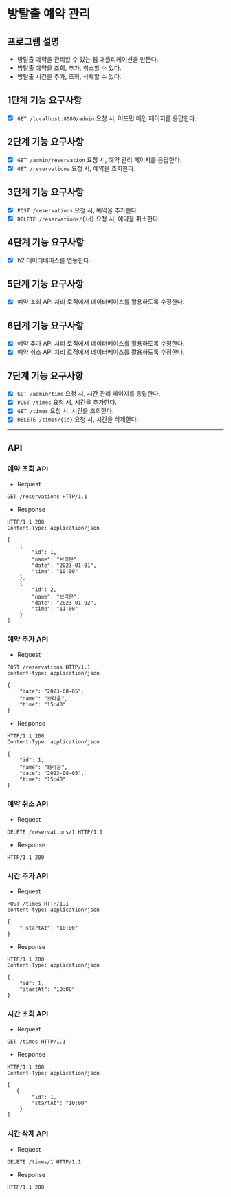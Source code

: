 # 방탈출 예약 관리

## 프로그램 설명

- 방탈출 예약을 관리할 수 있는 웹 애플리케이션을 만든다.
- 방탈출 예약을 조회, 추가, 취소할 수 있다.
- 방탈출 시간을 추가, 조회, 삭제할 수 있다.

## 1단계 기능 요구사항

- [x] `GET /localhost:8080/admin` 요청 시, 어드민 메인 페이지를 응답한다.

## 2단계 기능 요구사항

- [x] `GET /admin/reservation` 요청 시, 예약 관리 페이지를 응답한다.
- [x] `GET /reservations` 요청 시, 예약을 조회한다.

## 3단계 기능 요구사항

- [x] `POST /reservations` 요청 시, 예약을 추가한다.
- [x] `DELETE /reservations/{id}` 요청 시, 예약을 취소한다.

## 4단계 기능 요구사항

- [x] h2 데이터베이스를 연동한다.

## 5단계 기능 요구사항

- [x] 예약 조회 API 처리 로직에서 데이터베이스를 활용하도록 수정한다.

## 6단계 기능 요구사항

- [x] 예약 추가 API 처리 로직에서 데이터베이스를 활용하도록 수정한다.
- [x] 예약 취소 API 처리 로직에서 데이터베이스를 활용하도록 수정한다.

## 7단계 기능 요구사항

- [x] `GET /admin/time` 요청 시, 시간 관리 페이지를 응답한다.
- [x] `POST /times` 요청 시, 시간을 추가한다.
- [x] `GET /times` 요청 시, 시간을 조회한다.
- [x] `DELETE /times/{id}` 요청 시, 시간을 삭제한다.

---

## API

### 예약 조회 API

- Request
```
GET /reservations HTTP/1.1
```

- Response
```
HTTP/1.1 200 
Content-Type: application/json

[
    {
        "id": 1,
        "name": "브라운",
        "date": "2023-01-01",
        "time": "10:00"
    },
    {
        "id": 2,
        "name": "브라운",
        "date": "2023-01-02",
        "time": "11:00"
    }
]
```

### 예약 추가 API

- Request
```
POST /reservations HTTP/1.1
content-type: application/json

{
    "date": "2023-08-05",
    "name": "브라운",
    "time": "15:40"
}
```

- Response
```
HTTP/1.1 200 
Content-Type: application/json

{
    "id": 1,
    "name": "브라운",
    "date": "2023-08-05",
    "time": "15:40"
}
```

### 예약 취소 API

- Request
```
DELETE /reservations/1 HTTP/1.1
```

- Response
```
HTTP/1.1 200
```

### 시간 추가 API

- Request
```
POST /times HTTP/1.1
content-type: application/json

{
    "startAt": "10:00"
}
```

- Response
```
HTTP/1.1 200
Content-Type: application/json

{
    "id": 1,
    "startAt": "10:00"
}
```

### 시간 조회 API

- Request
```
GET /times HTTP/1.1
```

- Response
```
HTTP/1.1 200 
Content-Type: application/json

[
   {
        "id": 1,
        "startAt": "10:00"
    }
]
```

### 시간 삭제 API

- Request
```
DELETE /times/1 HTTP/1.1
```

- Response
```
HTTP/1.1 200
```

